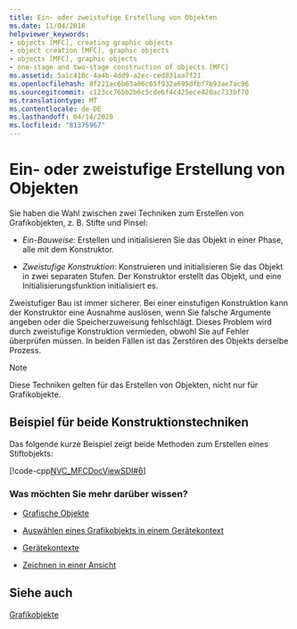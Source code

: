 ```yaml
---
title: Ein- oder zweistufige Erstellung von Objekten
ms.date: 11/04/2016
helpviewer_keywords:
- objects [MFC], creating graphic objects
- object creation [MFC], graphic objects
- objects [MFC], graphic objects
- one-stage and two-stage construction of objects [MFC]
ms.assetid: 5a1c410c-4a4b-4dd9-a2ec-ced831aa7f21
ms.openlocfilehash: 8f221ac6b63a06c65f932a695dfbf7b93ae7ac96
ms.sourcegitcommit: c123cc76bb2b6c5cde6f4c425ece420ac733bf70
ms.translationtype: MT
ms.contentlocale: de-DE
ms.lasthandoff: 04/14/2020
ms.locfileid: "81375967"
---
```

# <a name="one-stage-and-two-stage-construction-of-objects"></a>Ein- oder zweistufige Erstellung von Objekten

Sie haben die Wahl zwischen zwei Techniken zum Erstellen von Grafikobjekten, z. B. Stifte und Pinsel:

- *Ein-Bauweise:* Erstellen und initialisieren Sie das Objekt in einer Phase, alle mit dem Konstruktor.

- *Zweistufige Konstruktion*: Konstruieren und initialisieren Sie das Objekt in zwei separaten Stufen. Der Konstruktor erstellt das Objekt, und eine Initialisierungsfunktion initialisiert es.

Zweistufiger Bau ist immer sicherer. Bei einer einstufigen Konstruktion kann der Konstruktor eine Ausnahme auslösen, wenn Sie falsche Argumente angeben oder die Speicherzuweisung fehlschlägt. Dieses Problem wird durch zweistufige Konstruktion vermieden, obwohl Sie auf Fehler überprüfen müssen. In beiden Fällen ist das Zerstören des Objekts derselbe Prozess.

> [!NOTE]
> Diese Techniken gelten für das Erstellen von Objekten, nicht nur für Grafikobjekte.

## <a name="example-of-both-construction-techniques"></a>Beispiel für beide Konstruktionstechniken

Das folgende kurze Beispiel zeigt beide Methoden zum Erstellen eines Stiftobjekts:

[!code-cpp[NVC_MFCDocViewSDI#6](../mfc/codesnippet/cpp/one-stage-and-two-stage-construction-of-objects_1.cpp)]

### <a name="what-do-you-want-to-know-more-about"></a>Was möchten Sie mehr darüber wissen?

- [Grafische Objekte](../mfc/graphic-objects.md)

- [Auswählen eines Grafikobjekts in einem Gerätekontext](../mfc/selecting-a-graphic-object-into-a-device-context.md)

- [Gerätekontexte](../mfc/device-contexts.md)

- [Zeichnen in einer Ansicht](../mfc/drawing-in-a-view.md)

## <a name="see-also"></a>Siehe auch

[Grafikobjekte](../mfc/graphic-objects.md)
